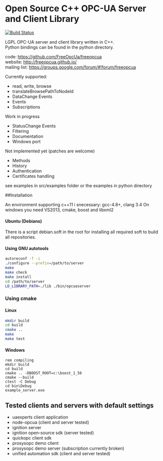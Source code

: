 Open Source C++ OPC-UA Server and Client Library
========
[![Build Status](https://travis-ci.org/FreeOpcUa/freeopcua.svg?branch=master)](https://travis-ci.org/FreeOpcUa/freeopcua)

LGPL OPC-UA server and client library written in C++.  
Python bindings can be found in the python directory.

code: https://github.com/FreeOpcUa/freeopcua  
website: http://freeopcua.github.io/  
mailing list: https://groups.google.com/forum/#!forum/freeopcua  


Currently supported:
* read, write, browse
* translateBrowsePathToNodeId
* DataChange Events
* Events
* Subscriptions

Work in progress
* StatusChange Events
* Filtering
* Documentation
* Windows port 

Not implemented yet (patches are welcome)
* Methods
* History
* Authentication
* Certificates handling


see examples in src/examples folder or the examples in python directory

##Installation

An environment supporting c++11 i snecessary: gcc-4.8+, clang 3.4
On windows you need VS2013, cmake, boost and libxml2


#### Ubuntu (Debians)
There is a script debian.soft in the root for installing all required soft to build all repositories.

#### Using GNU autotools

```sh
autoreconf -f -i
./configure --prefix=/path/to/server
make 
make check
make install
cd /path/to/server
LD_LIBRARY_PATH=./lib ./bin/opcuaserver
```
### Using cmake

#### Linux
```sh
mkdir build
cd build
cmake ..
make
make test
```
#### Windows
```
rem compiling
mkdir build
cd build
cmake .. -DBOOST_ROOT=c:\boost_1_56
cmake --build
ctest -C Debug
cd bin\Debug
example_server.exe
```


## Tested clients and servers with default settings
* uaexperts client application
* node-opcua (client and server tested)
* ignition server
* ignition open-source sdk (server tested)
* quickopc client sdk
* prosysopc demo client
* prosysopc demo server (subscription currently broken)
* unified automation sdk (client and server tested)
